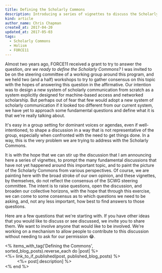 ```yaml
---
title: Defining the Scholarly Commons
description: Introducing a series of vignettes to discuss the Scholarly Commons.
kind: article
author_name: Chris Chapman
created_at: 2017-04-20
updated_at: 2017-05-03
tags:
  - Scholarly Commons
  - Holism
  - FORCE11
---
```


Almost two years ago, FORCE11 received a grant to try to answer the question,
_are we ready to define the Scholarly Commons?_ I was invited to be on the
steering committee of a working group around this program, and we held two (and
a half) workshops to try to gather consensus on this topic with the hopes of
answering this question in the affirmative. Our intention was to design a new
system of scholarly communication from scratch as a system explicitly designed
for machine-based access and networked scholarship. But perhaps out of fear
that few would adopt a new system of scholarly communication if it looked too
different from our current system, we have yet to approach some fundamental
questions and define what it is that we're really talking about.

It's easy in a group setting for dominant voices or agendas, even if
well-intentioned, to shape a discussion in a way that is not representative of
the group, especially when confronted with the need to get things done. In a
way, this is the very problem we are trying to address with the Scholarly
Commons.

It is with the hope that we can stir up the discussion that I am announcing
here a series of vignettes, to prompt the many fundamental discussions that
have not yet happened around this important topic, and to paint the picture of
the Scholarly Commons from various perspectives. Of course, we are painting
here with the broad stroke of our own opinion, and these vignettes, by
themselves, do not reflect the consensus of the SCWG steering committee. The
intent is to raise questions, open the discussion, and broaden our collective
horizons, with the hope that through this exercise, we can come to some
consensus as to which questions we need to be asking, and, not any less
important, how best to find answers to those questions.

Here are a few questions that we're starting with. If you have other ideas that
you would like to discuss or see discussed, we invite you to share them. We
want to involve anyone that would like to be involved. We're working on a
mechanism to allow people to contribute to this discussion without needing to
ask for our permission :joy:.

<!--MORE-->

<dl>
<% items_with_tag('Defining the Commons', sorted_blog_posts).reverse_each do |post| %>
  <dt><%= link_to_if_published(post, published_blog_posts) %></dt>
  <dd><%= post[:description] %></dd>
<% end %>
</dl>
